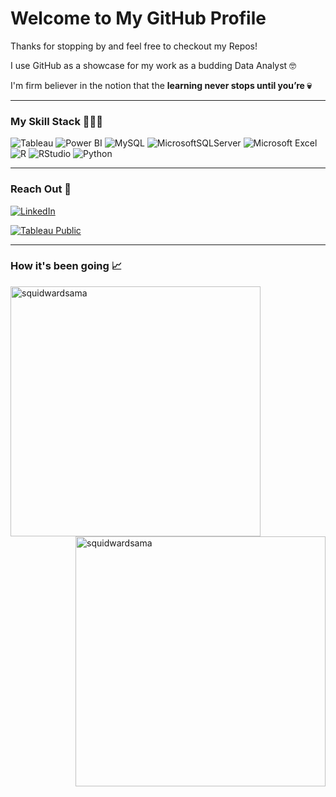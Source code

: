 # **Welcome to My GitHub Profile**

Thanks for stopping by and feel free to checkout my Repos!

I use GitHub as a showcase for my work as a  budding Data Analyst 🤓

I'm firm believer in the notion that the **learning never stops until you’re 💀**

---
###  My Skill Stack 👨🏾‍💻

![Tableau](https://img.shields.io/badge/Tableau-E97627?style=for-the-badge&logo=Tableau&logoColor=white) 
![Power BI](https://img.shields.io/badge/PowerBI-F2C811?style=for-the-badge&logo=Power%20BI&logoColor=black) 
![MySQL](https://img.shields.io/badge/MySQL-00000F?style=for-the-badge&logo=mysql&logoColor=white)
![MicrosoftSQLServer](https://img.shields.io/badge/Microsoft%20SQL%20Server-CC2927?style=for-the-badge&logo=microsoft%20sql%20server&logoColor=white) 
![Microsoft Excel](https://img.shields.io/badge/Microsoft_Excel-217346?style=for-the-badge&logo=microsoft-excel&logoColor=white) 
![R](https://img.shields.io/badge/r-%23276DC3.svg?style=for-the-badge&logo=r&logoColor=white)
![RStudio](https://img.shields.io/badge/RStudio-75AADB?style=for-the-badge&logo=RStudio&logoColor=white) 
![Python](https://img.shields.io/badge/Python-FFD43B?style=for-the-badge&logo=python&logoColor=darkgreen)

---

### Reach Out 🤝

[![LinkedIn](https://img.shields.io/badge/linkedin-%230077B5.svg?style=for-the-badge&logo=linkedin&logoColor=white)](https://www.linkedin.com/in/squidwardsama/) 

[![Tableau Public](https://img.shields.io/badge/Tableau_Public-%232C2D72.svg?style=for-the-badge&logo=Tableau&&logoColor=white)](https://public.tableau.com/app/profile/livingston.akoma)

---
### How it's been going 📈

<div >
    <img align="left" src="https://github-readme-stats.vercel.app/api?username=squidwardsama&count_private=true&show_icons=true&theme=dracula"  width="400px" alt="squidwardsama">
    &nbsp;&nbsp;
    &nbsp;&nbsp;
    <img align="right" src="https://github-readme-stats.vercel.app/api/top-langs/?username=squidwardsama&layout=compact&theme=dracula"  width="400px" alt="squidwardsama">
</div>

[4]:	https://img.shields.io/badge/MySQL-316192?style=for-the-badge&logo=mysql&logoColor=white
